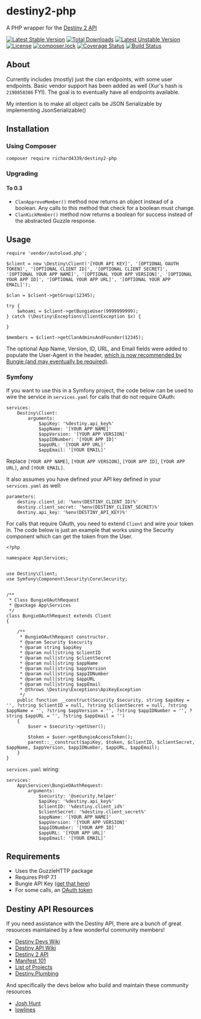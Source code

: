 # destiny2-php
A PHP wrapper for the [Destiny 2 API](https://github.com/Bungie-net/api)

[![Latest Stable Version](https://poser.pugx.org/richard4339/destiny2-php/v/stable)](https://packagist.org/packages/richard4339/destiny2-php)
[![Total Downloads](https://poser.pugx.org/richard4339/destiny2-php/downloads)](https://packagist.org/packages/richard4339/destiny2-php)
[![Latest Unstable Version](https://poser.pugx.org/richard4339/destiny2-php/v/unstable)](https://packagist.org/packages/richard4339/destiny2-php)
[![License](https://poser.pugx.org/richard4339/destiny2-php/license)](https://packagist.org/packages/richard4339/destiny2-php)
[![composer.lock](https://poser.pugx.org/richard4339/destiny2-php/composerlock)](https://packagist.org/packages/richard4339/destiny2-php)
[![Coverage Status](https://coveralls.io/repos/github/richard4339/destiny2-php/badge.svg?branch=master)](https://coveralls.io/github/richard4339/destiny2-php?branch=master)
[![Build Status](https://travis-ci.org/richard4339/destiny2-php.svg?branch=master)](https://travis-ci.org/richard4339/destiny2-php)

## About
Currently includes (mostly) just the clan endpoints, with some user endpoints. Basic vendor support has been added as well (Xur's hash is ```2190858386``` FYI). The goal is to eventually have all endpoints available.

My intention is to make all object calls be JSON Serializable by implementing JsonSerializable()

## Installation
### Using Composer
```
composer require richard4339/destiny2-php
```

### Upgrading
#### To 0.3
- `ClanApproveMember()` method now returns an object instead of a boolean. Any calls to this method that check for a boolean must change.
- `ClanKickMember()` method now returns a boolean for success instead of the abstracted Guzzle response.

## Usage
```
require 'vendor/autoload.php';

$client = new \Destiny\Client('[YOUR API KEY]', '[OPTIONAL OAUTH TOKEN]', '[OPTIONAL CLIENT ID]', '[OPTIONAL CLIENT SECRET]', '[OPTIONAL YOUR APP NAME]', '[OPTIONAL YOUR APP VERSION]', '[OPTIONAL YOUR APP ID]', '[OPTIONAL YOUR APP URL]', '[OPTIONAL YOUR APP EMAIL]');
  
$clan = $client->getGroup(12345);
  
try {
    $whoami = $client->getBungieUser(9999999999);
} catch (\Destiny\Exceptions\ClientException $x) {
    
}
  
$members = $client->getClanAdminsAndFounder(12345);
```
The optional App Name, Version, ID, URL, and Email fields were added to populate the User-Agent in the header, [which is now recommended by Bungie (and may eventually be required)](https://github.com/Bungie-net/api#are-there-any-restrictions-on-the-api).

### Symfony
If you want to use this in a Symfony project, the code below can be used to wire the service in `services.yaml` for calls that do not require OAuth:
```
services:
    Destiny\Client:
        arguments:
            $apiKey: '%destiny.api_key%'
            $appName: '[YOUR APP NAME]'
            $appVersion: '[YOUR APP VERSION]'
            $appIDNumber: '[YOUR APP ID]'
            $appURL: '[YOUR APP URL]'
            $appEmail: '[YOUR EMAIL]'
```
Replace `[YOUR APP NAME]`, `[YOUR APP VERSION]`, `[YOUR APP ID]`, `[YOUR APP URL]`, and `[YOUR EMAIL]`.

It also assumes you have defined your API key defined in your `services.yaml` as well:
```
parameters:
    destiny.client_id: '%env(DESTINY_CLIENT_ID)%'
    destiny.client_secret: '%env(DESTINY_CLIENT_SECRET)%'
    destiny.api_key: '%env(DESTINY_API_KEY)%'
```

For calls that require OAuth, you need to extend `Client` and wire your token in. The code below is just an example that works using the Security component which can get the token from the User.

```
<?php

namespace App\Services;


use Destiny\Client;
use Symfony\Component\Security\Core\Security;


/**
 * Class BungieOAuthRequest
 * @package App\Services
 */
class BungieOAuthRequest extends Client
{

    /**
     * BungieOAuthRequest constructor.
     * @param Security $security
     * @param string $apiKey
     * @param null|string $clientID
     * @param null|string $clientSecret
     * @param null|string $appName
     * @param null|string $appVersion
     * @param null|string $appIDNumber
     * @param null|string $appURL
     * @param null|string $appEmail
     * @throws \Destiny\Exceptions\ApiKeyException
     */
    public function __construct(Security $security, string $apiKey = '', ?string $clientID = null, ?string $clientSecret = null, ?string $appName = '', ?string $appVersion = '', ?string $appIDNumber = '', ?string $appURL = '', ?string $appEmail = '')
    {
        $user = $security->getUser();

        $token = $user->getBungieAccessToken();
        parent::__construct($apiKey, $token, $clientID, $clientSecret, $appName, $appVersion, $appIDNumber, $appURL, $appEmail);
    }
}
```

`services.yaml` wiring:
```
services:
    App\Services\BungieOAuthRequest:
        arguments:
            $security: '@security.helper'
            $apiKey: '%destiny.api_key%'
            $clientID: '%destiny.client_id%'
            $clientSecret: '%destiny.client_secret%'
            $appName: '[YOUR APP NAME]'
            $appVersion: '[YOUR APP VERSION]'
            $appIDNumber: '[YOUR APP ID]'
            $appURL: '[YOUR APP URL]'
            $appEmail: '[YOUR EMAIL]'
```

## Requirements
- Uses the GuzzleHTTP package
- Requires PHP 7.1
- Bungie API Key ([get that here](https://www.bungie.net/en/Application))
- For some calls, an [OAuth token](https://github.com/Bungie-net/api/wiki/OAuth-Documentation)

## Destiny API Resources
If you need assistance with the Destiny API, there are a bunch of great resources maintained by a few wonderful community members!
- [Destiny Devs Wiki](https://destinydevs.github.io/BungieNetPlatform/)
- [Destiny API Wiki](https://github.com/vpzed/Destiny2-API-Info/wiki)
- [Destiny 2 API](https://github.com/Bungie-net/api)
- [Manifest 101](https://gist.github.com/vpzed/94fc67ddb16c6d2e0494fda4ce6c9a3d)
- [List of Projects](https://gist.github.com/vpzed/2e950d3a00c3539e242f7eb7b4b07288)
- [Destiny.Plumbing](https://destiny.plumbing)

And specifically the devs below who build and maintain these community resources
- [Josh Hunt](https://github.com/joshhunt)
- [lowlines](https://github.com/lowlines)